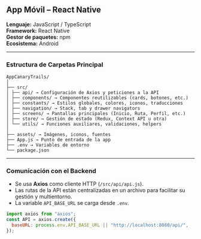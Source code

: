 ## App Móvil – React Native

**Lenguaje:** JavaScript / TypeScript  
**Framework:** React Native  
**Gestor de paquetes:** npm  
**Ecosistema:** Android

---

### Estructura de Carpetas Principal  
```
AppCanaryTrails/
│
├── src/
│ ├── api/ → Configuración de Axios y peticiones a la API
│ ├── components/ → Componentes reutilizables (cards, botones, etc.)
│ ├── constants/ → Estilos globales, colores, iconos, traducciones
│ ├── navigation/ → Stack, tab y drawer navigators
│ ├── screens/ → Pantallas principales (Inicio, Ruta, Perfil, etc.)
│ ├── store/ → Gestión de estado (Redux, Context API u otra)
│ └── utils/ → Funciones auxiliares, validaciones, helpers
│
├── assets/ → Imágenes, iconos, fuentes
├── App.js → Punto de entrada de la app
├── .env → Variables de entorno
└── package.json
```


---

### Comunicación con el Backend

- Se usa **Axios** como cliente HTTP (`/src/api/api.js`).
- Las rutas de la API están centralizadas en un archivo para facilitar su gestión y multientorno.
- La variable `API_BASE_URL` se carga desde `.env`.

```js
import axios from "axios";
const API = axios.create({
  baseURL: process.env.API_BASE_URL || "http://localhost:8080/api/",
});
